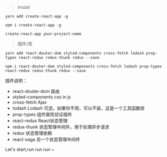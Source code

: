 > Install

	yarn add create-react-app -g
	
	npm i create-react-app -g

	create-react-app your-project-name

> 插件/库

	yarn add react-douter-dom styled-components cross-fetch lodash prop-types react-redux redux-thunk redux --save

	npm i react-douter-dom styled-components cross-fetch lodash prop-types react-redux redux-thunk redux --save

插件说明：

- react-douter-dom    	路由 
- styled-components 	css in js
- cross-fetch 			Ajax
- lodash 				Lodash 可选，如果你不用，可以不装，这是一个工具函数库
- prop-types 			组件属性验证插件
- react-redux 			React状态管理
- redux-thunk 			状态管理中间件，用于处理异步请求
- redux					状态管理依赖
- react-saga			另一个状态管理中间件


Let's start,run run run ~